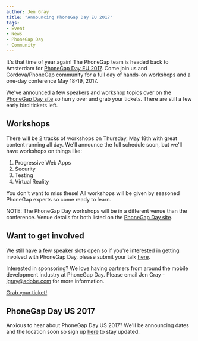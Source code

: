 ```yaml
---
author: Jen Gray
title: "Announcing PhoneGap Day EU 2017"
tags:
- Event
- News
- PhoneGap Day
- Community
---
```


It's that time of year again! The PhoneGap team is headed back to Amsterdam for [PhoneGap Day EU 2017](http://pgday.phonegap.com/eu2017/). Come join us and Cordova/PhoneGap community for a full day of hands-on workshops and a one-day conference May 18-19, 2017.

We've announced a few speakers and workshop topics over on the [PhoneGap Day site](http://pgday.phonegap.com/eu2017/) so hurry over and grab your tickets. There are still a few early bird tickets left.

## Workshops

There will be 2 tracks of workshops on Thursday, May 18th with great content running all day. We'll announce the full schedule soon, but we'll have workshops on things like:

1. Progressive Web Apps
1. Security
1. Testing
1. Virtual Reality

You don't want to miss these! All workshops will be given by seasoned PhoneGap experts so come ready to learn.

NOTE: The PhoneGap Day workshops will be in a different venue than the conference. Venue details for both listed on the [PhoneGap Day site](http://pgday.phonegap.com/eu2017/).

## Want to get involved

We still have a few speaker slots open so if you're interested in getting involved with PhoneGap Day, please submit your talk [here](https://docs.google.com/forms/d/e/1FAIpQLSdZzHkdeQtuPkuDPfYMC5VtUDLWaCbI09KBtZsNfY9QuHrckQ/viewform).

Interested in sponsoring? We love having partners from around the mobile development industry at PhoneGap Day. Please email Jen Gray - jgray@adobe.com for more information.

[Grab your ticket!](http://pgday.phonegap.com/eu2017/)

## PhoneGap Day US 2017

Anxious to hear about PhoneGap Day US 2017? We'll be announcing dates and the location soon so sign up [here](http://pgday.phonegap.com/) to stay updated.
